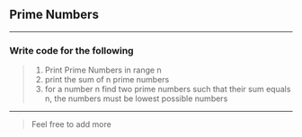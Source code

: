 ## Prime Numbers
<hr>

### Write code for the following

> <ol>
> <li> Print Prime Numbers in range n</li>
> <li> print the sum of n prime numbers</li>
> <li> for a number n find two prime numbers such that their sum equals n, the numbers must be lowest possible numbers</li>
> </ol>

<hr>

> Feel free to add more
